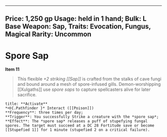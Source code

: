 
---
Price: 1,250 gp
Usage: held in 1 hand;
Bulk: L
Base Weapon: Sap,
Traits: Evocation, Fungus, Magical
Rarity: Uncommon
---

# Spore Sap

**Item 11**

> This flexible *+2 striking [[Sap]]* is crafted from the stalks of cave fungi and bound around a mesh of spore-infused gills. Demon-worshipping [[Xulgaths]] use *spore saps* to capture spellcasters alive for later sacrifice.

```ad-embed-ability
title: **Activate**
*⬲{.Pathfinder }* Interact ([[Poison]]) 
**Frequency**: three times per day;
**Trigger**: You successfully Strike a creature with the *spore sap*;
**Effect**: The *spore sap* releases a puff of stupefying fungal spores. The target must succeed at a DC 28 Fortitude save or become [[Stupefied 1]] for 1 minute (stupefied 2 on a critical failure).

```
